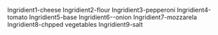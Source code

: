 Ingridient1-cheese
Ingridient2-flour
Ingridient3-pepperoni
Ingridient4-tomato
Ingridient5-base
Ingridient6--onion
Ingridient7-mozzarela 
Ingridient8-chpped vegetables 
Ingridient9-salt

